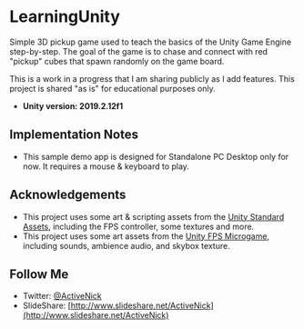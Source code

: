 # LearningUnity
Simple 3D pickup game used to teach the basics of the Unity Game Engine step-by-step. The goal of the game is to chase and connect with red "pickup" cubes that spawn randomly on the game board.

This is a work in a progress that I am sharing publicly as I add features. This project is shared "as is" for educational purposes only.

* **Unity version: 2019.2.12f1**

## Implementation Notes
* This sample demo app is designed for Standalone PC Desktop only for now. It requires a mouse & keyboard to play.  

## Acknowledgements
* This project uses some art & scripting assets from the [Unity Standard Assets](https://assetstore.unity.com/detail/essentials/asset-packs/standard-assets-for-unity-2017-3-32351), including the FPS controller, some textures and more.
* This project uses some art assets from the [Unity FPS Microgame](https://learn.unity.com/project/fps-template), including sounds, ambience audio, and skybox texture.

## Follow Me
* Twitter: [@ActiveNick](http://twitter.com/ActiveNick)
* SlideShare: [http://www.slideshare.net/ActiveNick](http://www.slideshare.net/ActiveNick)
